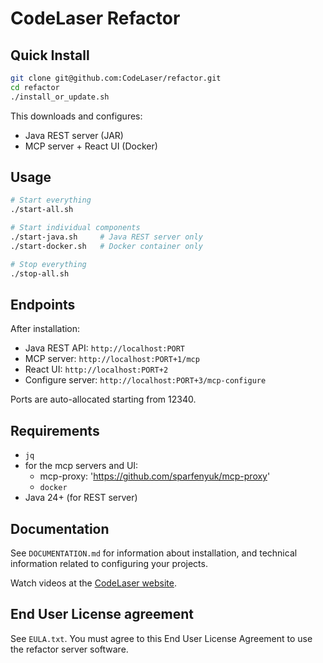 CodeLaser Refactor
==================

## Quick Install

```bash
git clone git@github.com:CodeLaser/refactor.git
cd refactor
./install_or_update.sh
```

This downloads and configures:
- Java REST server (JAR)
- MCP server + React UI (Docker)

## Usage

```bash
# Start everything
./start-all.sh

# Start individual components  
./start-java.sh     # Java REST server only
./start-docker.sh   # Docker container only

# Stop everything
./stop-all.sh
```

## Endpoints

After installation:
- Java REST API: `http://localhost:PORT`
- MCP server: `http://localhost:PORT+1/mcp`
- React UI: `http://localhost:PORT+2`
- Configure server: `http://localhost:PORT+3/mcp-configure`

Ports are auto-allocated starting from 12340.

## Requirements

- `jq`
- for the mcp servers and UI:
  -  mcp-proxy: 'https://github.com/sparfenyuk/mcp-proxy' 
  - `docker`
- Java 24+ (for REST server)

## Documentation

See `DOCUMENTATION.md` for information about installation, and technical information related to configuring your projects.

Watch videos at the [CodeLaser website](https://codelaser.io).

## End User License agreement

See `EULA.txt`.
You must agree to this End User License Agreement to use the refactor server software.
